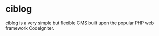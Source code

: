 ciblog
======

ciblog is a very simple but flexible CMS built upon the popular PHP web
framework CodeIgniter.

